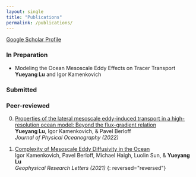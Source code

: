 ```yaml
---
layout: single
title: "Publications"
permalink: /publications/
---
```


[Google Scholar Profile](https://scholar.google.com/schhp?hl=en&as_sdt=0,10)

### In Preparation  
- Modeling the Ocean Mesoscale Eddy Effects on Tracer Transport  
  **Yueyang Lu** and Igor Kamenkovich  

### Submitted  


### Peer-reviewed
0.  [Properties of the lateral mesoscale eddy-induced transport in a high-resolution ocean model: Beyond the flux-gradient relation](https://journals.ametsoc.org/view/journals/phoc/phoc-overview.xml)  
    **Yueyang Lu**, Igor Kamenkovich, & Pavel Berloff  
    *Journal of Physical Oceanography (2022)*
    
0.  [Complexity of Mesoscale Eddy Diffusivity in the Ocean](https://agupubs.onlinelibrary.wiley.com/doi/abs/10.1029/2020GL091719)  
    Igor Kamenkovich, Pavel Berloff, Michael Haigh, Luolin Sun, & **Yueyang Lu**  
    *Geophysical Research Letters (2021)*
{: reversed="reversed"}

